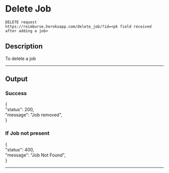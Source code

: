 # Delete Job

    DELETE request
    https://reimburse.herokuapp.com/delete_job/?id=<pk field received after adding a job>

## Description
To delete a job

***

## Output

### Success<br />
{<br />
  "status": 200,<br />
  "message": "Job removed",<br />
}<br />

### If Job not present<br />
{<br />
  "status": 400,<br />
  "message": "Job Not Found",<br />
}<br />

***
